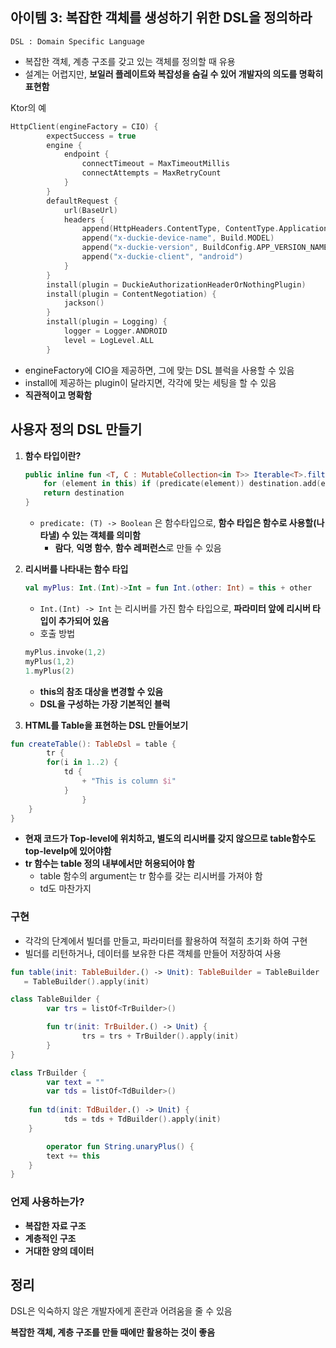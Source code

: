 ## 아이템 3: 복잡한 객체를 생성하기 위한 DSL을 정의하라

`DSL : Domain Specific Language`

- 복잡한 객체, 계층 구조를 갖고 있는 객체를 정의할 때 유용
- 설계는 어렵지만, **보일러 플레이트와 복잡성을 숨길 수 있어 개발자의 의도를 명확히 표현함**

Ktor의 예

```kotlin
HttpClient(engineFactory = CIO) {
        expectSuccess = true
        engine {
            endpoint {
                connectTimeout = MaxTimeoutMillis
                connectAttempts = MaxRetryCount
            }
        }
        defaultRequest {
            url(BaseUrl)
            headers {
                append(HttpHeaders.ContentType, ContentType.Application.Json)
                append("x-duckie-device-name", Build.MODEL)
                append("x-duckie-version", BuildConfig.APP_VERSION_NAME)
                append("x-duckie-client", "android")
            }
        }
        install(plugin = DuckieAuthorizationHeaderOrNothingPlugin)
        install(plugin = ContentNegotiation) {
            jackson()
        }
        install(plugin = Logging) {
            logger = Logger.ANDROID
            level = LogLevel.ALL
        }
```

- engineFactory에 CIO을 제공하면, 그에 맞는 DSL 블럭을 사용할 수 있음
- install에 제공하는 plugin이 달라지면, 각각에 맞는 세팅을 할 수 있음
- **직관적이고 명확함**

## 사용자 정의 DSL 만들기

1. **함수 타입이란?**
    
    ```kotlin
    public inline fun <T, C : MutableCollection<in T>> Iterable<T>.filterTo(destination: C, predicate: (T) -> Boolean): C {
        for (element in this) if (predicate(element)) destination.add(element)
        return destination
    }
    ```
    
    - `predicate: (T) -> Boolean` 은 함수타입으로, **함수 타입은 함수로 사용할(나타낼) 수 있는 객체를 의미함**
        - **람다**, **익명 함수**, **함수 레퍼런스**로 만들 수 있음
    
2. **리시버를 나타내는 함수 타입**
    
    ```kotlin
    val myPlus: Int.(Int)->Int = fun Int.(other: Int) = this + other
    ```
    
    - `Int.(Int) -> Int` 는 리시버를 가진 함수 타입으로, **파라미터 앞에 리시버 타입이 추가되어 있음**
    - 호출 방법
    
    ```kotlin
    myPlus.invoke(1,2)
    myPlus(1,2)
    1.myPlus(2)
    ```
    
    - **this의 참조 대상을 변경할 수 있음**
    - **DSL을 구성하는 가장 기본적인 블럭**
    
3. **HTML를 Table을 표현하는 DSL 만들어보기**

```kotlin
fun createTable(): TableDsl = table {
		tr {
        for(i in 1..2) {
            td {
                + "This is column $i"
            }
				}
    }
}
```

- **현재 코드가 Top-level에 위치하고, 별도의 리시버를 갖지 않으므로 table함수도 top-levelp에 있어야함**
- **tr 함수는 table 정의 내부에서만 허용되어야 함**
    - table 함수의 argument는 tr 함수를 갖는 리시버를 가져야 함
    - td도 마찬가지

### 구현

- 각각의 단계에서 빌더를 만들고, 파라미터를 활용하여 적절히 초기화 하여 구현
- 빌더를 리턴하거나, 데이터를 보유한 다른 객체를 만들어 저장하여 사용

```kotlin
fun table(init: TableBuilder.() -> Unit): TableBuilder = TableBuilder
   = TableBuilder().apply(init)

class TableBuilder {
		var trs = listOf<TrBuilder>()

		fun tr(init: TrBuilder.() -> Unit) { 
				trs = trs + TrBuilder().apply(init) 
		} 
}

class TrBuilder {
		var text = ""
		var tds = listOf<TdBuilder>()
		
    fun td(init: TdBuilder.() -> Unit) {
		    tds = tds + TdBuilder().apply(init)
    } 

		operator fun String.unaryPlus() {
        text += this
    }
}
```

### 언제 사용하는가?

- **복잡한 자료 구조**
- **계층적인 구조**
- **거대한 양의 데이터**

## 정리

DSL은 익숙하지 않은 개발자에게 혼란과 어려움을 줄 수 있음

**복잡한 객체, 계층 구조를 만들 때에만 활용하는 것이 좋음**

